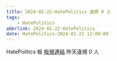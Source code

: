 ```yaml
---
title: 2024-02-22-HatePolitics 違規 0 人
tags:
    - HatePolitics
abbrlink: 2024-02-22-HatePolitics
date: HatePolitics-2024-02-22 12:00:00
---
```

HatePolitics 板 [板規連結](https://www.ptt.cc/bbs/HatePolitics/M.1617115262.A.D60.html)
昨天違規 0 人
